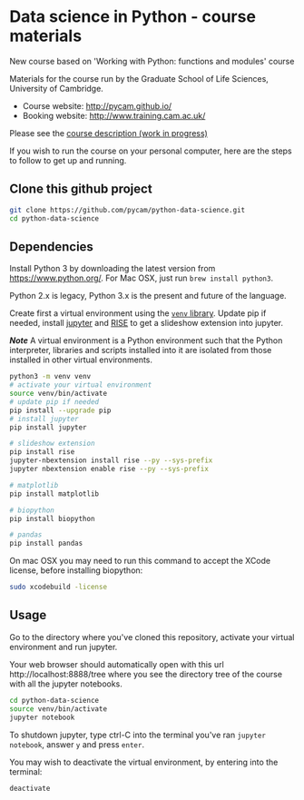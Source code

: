 # Data science in Python - course materials

New course based on 'Working with Python: functions and modules' course

Materials for the course run by the Graduate School of Life Sciences, University of Cambridge.

- Course website: http://pycam.github.io/
- Booking website: http://www.training.cam.ac.uk/

Please see the [course description (work in progress)](COURSE.md)

If you wish to run the course on your personal computer, here are the steps to follow to get up and running.

## Clone this github project

```bash
git clone https://github.com/pycam/python-data-science.git
cd python-data-science
```

## Dependencies

Install Python 3 by downloading the latest version from https://www.python.org/. For Mac OSX, just run `brew install python3`.

Python 2.x is legacy, Python 3.x is the present and future of the language.

Create first a virtual environment using the [`venv` library](https://docs.python.org/3/library/venv.html). Update pip if needed, install [jupyter](http://jupyter.org/) and [RISE](https://github.com/damianavila/RISE) to get a slideshow extension into jupyter.

***Note*** A virtual environment is a Python environment such that the Python interpreter, libraries and scripts installed into it are isolated from those installed in other virtual environments.

```bash
python3 -m venv venv
# activate your virtual environment
source venv/bin/activate
# update pip if needed
pip install --upgrade pip
# install jupyter
pip install jupyter

# slideshow extension
pip install rise
jupyter-nbextension install rise --py --sys-prefix
jupyter nbextension enable rise --py --sys-prefix

# matplotlib
pip install matplotlib

# biopython
pip install biopython

# pandas
pip install pandas
```

On mac OSX you may need to run this command to accept the XCode license, before installing biopython:

```bash
sudo xcodebuild -license
```

## Usage

Go to the directory where you've cloned this repository, activate your virtual environment and run jupyter.

Your web browser should automatically open with this url http://localhost:8888/tree where you see the directory tree of the course with all the jupyter notebooks.

```bash
cd python-data-science
source venv/bin/activate
jupyter notebook
```

To shutdown jupyter, type ctrl-C into the terminal you've ran `jupyter notebook`, answer `y` and press `enter`.

You may wish to deactivate the virtual environment, by entering into the terminal:
```
deactivate
```
